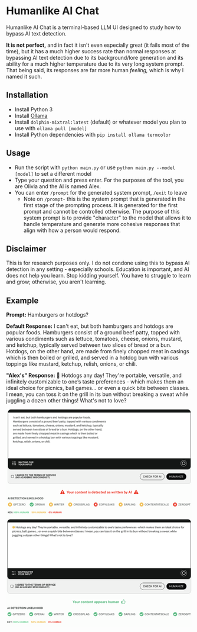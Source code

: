 # Humanlike AI Chat

Humanlike AI Chat is a terminal-based LLM UI designed to study how to bypass AI text detection.

**It is not perfect,** and in fact it isn't even especially great (it fails most of the time), but it has a much higher success rate than normal responses at bypassing AI text detection due to its background/lore generation and its ability for a much higher temperature due to its very long system prompt. That being said, its responses are far more human *feeling,* which is why I named it such.

## Installation

- Install Python 3
- Install [Ollama](https://ollama.com)
- Install `dolphin-mixtral:latest` (default) or whatever model you plan to use with `ollama pull [model]`
- Install Python dependencies with `pip install ollama termcolor`

## Usage

- Run the script with `python main.py` or use `python main.py --model [model]` to set a different model
- Type your question and press enter. For the purposes of the tool, you are Olivia and the AI is named Alex.
- You can enter `/prompt` for the generated system prompt, `/exit` to leave
  - Note on `/prompt`- this is the system prompt that is generated in the first stage of the prompting process. It is generated for the first prompt and cannot be controlled otherwise. The purpose of this system prompt is to provide "character" to the model that allows it to handle temperature and generate more cohesive responses that align with how a person would respond.

## Disclaimer

This is for research purposes only. I do not condone using this to bypass AI detection in any setting - especially schools. Education is important, and AI does not help you learn. Stop kidding yourself. You have to struggle to learn and grow; otherwise, you aren't learning.

## Example

**Prompt:** Hamburgers or hotdogs?

**Default Response:** I can't eat, but both hamburgers and hotdogs are popular foods. Hamburgers consist of a ground beef patty, topped with various condiments such as lettuce, tomatoes, cheese, onions, mustard, and ketchup, typically served between two slices of bread or a bun. Hotdogs, on the other hand, are made from finely chopped meat in casings which is then boiled or grilled, and served in a hotdog bun with various toppings like mustard, ketchup, relish, onions, or chili.

**"Alex's" Response:** 🤔 Hotdogs any day! They're portable, versatile, and infinitely customizable to one’s taste preferences - which makes them an ideal choice for picnics, ball games... or even a quick bite between classes. I mean, you can toss it on the grill in its bun without breaking a sweat while juggling a dozen other things! What's not to love?

[![default response score](./README_src/undetectable_ai_1.png)](https://undetectable.ai/)
[![Alex's response score](./README_src/undetectable_ai_2.png)](https://undetectable.ai/)
